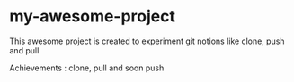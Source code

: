 # my-awesome-project

This awesome project is created to experiment git notions like clone, push and pull

Achievements : clone, pull and soon push


